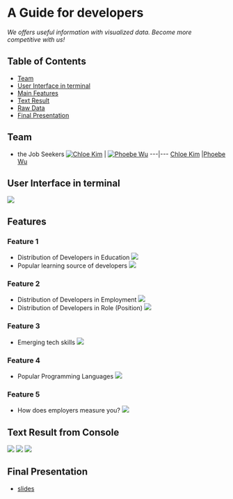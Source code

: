 # A Guide for developers 
*We offers useful information with visualized data. Become more competitive with us!*

## Table of Contents

- [Team](#team)
- [User Interface in terminal](#user-Interface-in-terminal)
- [Main Features](#features)
- [Text Result](#text-Result-from-Console)
- [Raw Data](#Raw)
- [Final Presentation](#final-Presentation)

## Team
- the Job Seekers
[![Chloe Kim](chloe.png)](mailto:minkyun3@andrew.cmu.edu)  | [![Phoebe Wu](pheobe.png)](mailto:minkyun3@andrew.cmu.edu)
---|---
[Chloe Kim](mailto:minkyun3@andrew.cmu.edu) |[Phoebe Wu](mailto:minkyun3@andrew.cmu.edu)

## User Interface in terminal
![](https://github.com/phoebeWzx/Python-Group-12/blob/master/UserInterface/consolfinal.png)

## Features
### Feature 1
- Distribution of Developers in Education
![](https://github.com/phoebeWzx/Python-Group-12/blob/master/UserInterface/feature1_1.png)
- Popular learning source of developers
![](https://github.com/phoebeWzx/Python-Group-12/blob/master/UserInterface/feature1_1.png)

### Feature 2
- Distribution of Developers in Employment
![](https://github.com/phoebeWzx/Python-Group-12/blob/master/UserInterface/feature2_1.png)
- Distribution of Developers in Role (Position)
![](https://github.com/phoebeWzx/Python-Group-12/blob/master/UserInterface/feature2_2.png)

### Feature 3
- Emerging tech skills
![](https://github.com/phoebeWzx/Python-Group-12/blob/master/UserInterface/feature3.png)

### Feature 4
- Popular Programming Languages
![](https://github.com/phoebeWzx/Python-Group-12/blob/master/UserInterface/feature4.png)

### Feature 5
- How does employers measure you?
![](https://github.com/phoebeWzx/Python-Group-12/blob/master/UserInterface/feature5.png)

## Text Result from Console
![](https://github.com/phoebeWzx/Python-Group-12/blob/master/UserInterface/conosol1.png)
![](https://github.com/phoebeWzx/Python-Group-12/blob/master/UserInterface/conosol2.png)
![](https://github.com/phoebeWzx/Python-Group-12/blob/master/UserInterface/conosol3.png)

## Final Presentation
- [slides](https://github.com/phoebeWzx/Python-Group-12/blob/master/The_Job_Seekers_presentation_deck.pptx)